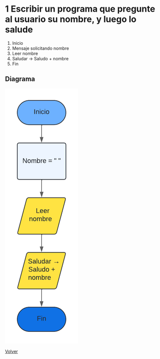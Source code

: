# 1 Escribir un programa que pregunte al usuario su nombre, y luego lo salude

1. Inicio
2. Mensaje solicitando nombre
3. Leer nombre
4. Saludar -> Saludo + nombre
5. Fin

## Diagrama
<img src=img/Act1.png>

<a href=../README.md > Volver </a>
